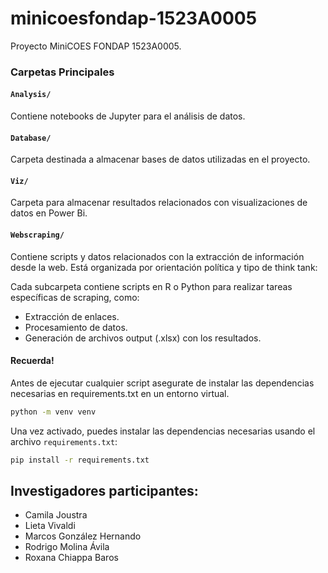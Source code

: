 # minicoesfondap-1523A0005

Proyecto MiniCOES FONDAP 1523A0005.

### Carpetas Principales

#### `Analysis/`
Contiene notebooks de Jupyter para el análisis de datos.

#### `Database/`
Carpeta destinada a almacenar bases de datos utilizadas en el proyecto.

#### `Viz/`
Carpeta para almacenar resultados relacionados con visualizaciones de datos en Power Bi.

#### `Webscraping/`

Contiene scripts y datos relacionados con la extracción de información desde la web. Está organizada por orientación política y tipo de think tank:

Cada subcarpeta contiene scripts en R o Python para realizar tareas específicas de scraping, como:

- Extracción de enlaces.
- Procesamiento de datos.
- Generación de archivos output (.xlsx) con los resultados.

#### Recuerda!

Antes de ejecutar cualquier script asegurate de instalar las dependencias necesarias en requirements.txt en un entorno virtual. 

```bash
python -m venv venv

```

Una vez activado, puedes instalar las dependencias necesarias usando el archivo `requirements.txt`:

```bash
pip install -r requirements.txt
```

## Investigadores participantes:

- Camila Joustra
- Lieta Vivaldi
- Marcos González Hernando
- Rodrigo Molina Ávila
- Roxana Chiappa Baros




